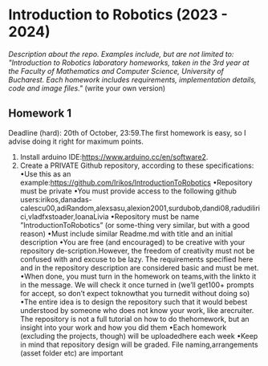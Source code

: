 # Introduction to Robotics (2023 - 2024)

_Description about the repo.
Examples include, but are not limited to: "Introduction to Robotics laboratory homeworks, taken in the 3rd year at the Faculty of Mathematics and Computer Science, University of Bucharest. Each homework includes requirements, implementation details, code and image files."_ (write your own version)
  
## Homework 1
Deadline (hard): 20th of October, 23:59.The first homework is easy, so I advise doing it right for maximum points.
1.  Install arduino IDE:https://www.arduino.cc/en/software2.
2.  Create a PRIVATE Github repository, according to these specifications:
    •Use this as an example:https://github.com/Irikos/IntroductionToRobotics
    •Repository must be private
    •You must provide access to the following github users:irikos,danadas-calescu00,adiRandom,alexsasu,alexion2001,surdubob,dandi08,radudilirici,vladfxstoader,IoanaLivia
    •Repository  must  be  name  ”IntroductionToRobotics”  (or  some-thing very similar, but with a good reason)
    •Must include similar Readme.md with title and an initial description
    •You are free (and encouraged) to be creative with your repository de-scription.However, the freedom of creativity must not be confused with and excuse to be lazy.  The requirements specified here and in the repository description are considered basic and must be met.
    •When done, you must turn in the homework on teams,with the linkto it in the message.  We will check it once turned in (we’ll get100+ prompts for accept, so don’t expect toknowthat you turnedit without doing so)
    •The  entire  idea  is  to  design  the  repository  such  that  it  would  bebest understood by someone  who does  not know  your  work,  like  arecruiter.   The  repository  is  not  a  full  tutorial  on  how  to  do  thehomework, but an insight into your work and how you did them
    •Each  homework  (excluding  the  projects,  though)  will  be  uploadedhere each week
    •Keep  in  mind  that  repository  design  will  be  graded.   File  naming,arrangements (asset folder etc) are important
